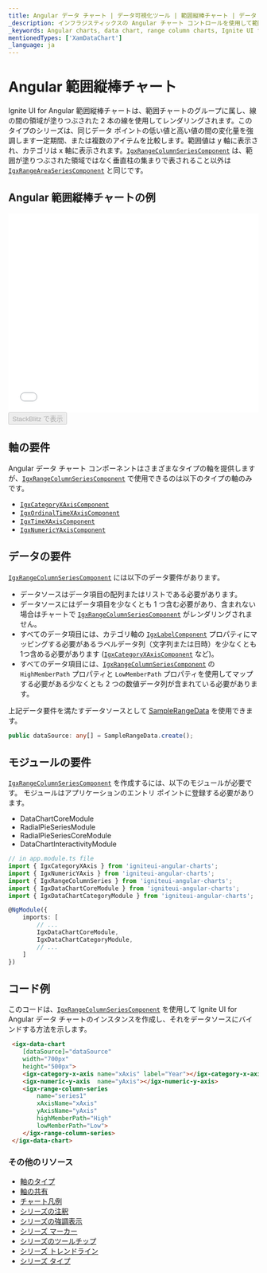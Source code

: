 ```yaml
---
title: Angular データ チャート | データ可視化ツール | 範囲縦棒チャート | データ バインディング | インフラジスティックス
_description: インフラジスティックスの Angular チャート コントロールを使用して範囲縦棒チャートを作成します。Ignite UI for Angular グラフ タイプについて説明します。
_keywords: Angular charts, data chart, range column charts, Ignite UI for Angular, Infragistics, Angular チャート, データ チャート, 範囲縦棒チャート, インフラジスティックス
mentionedTypes: ['XamDataChart']
_language: ja
---
```


# Angular 範囲縦棒チャート

Ignite UI for Angular 範囲縦棒チャートは、範囲チャートのグループに属し、線の間の領域が塗りつぶされた 2 本の線を使用してレンダリングされます。このタイプのシリーズは、同じデータ ポイントの低い値と高い値の間の変化量を強調します一定期間、または複数のアイテムを比較します。範囲値は y 軸に表示され、カテゴリは x 軸に表示されます。[`IgxRangeColumnSeriesComponent`]({environment:dvapibaseurl}/products/ignite-ui-angular/api/docs/typescript/latest/classes/igxrangecolumnseriescomponent.html) は、範囲が塗りつぶされた領域ではなく垂直柱の集まりで表されること以外は [`IgxRangeAreaSeriesComponent`]({environment:dvapibaseurl}/products/ignite-ui-angular/api/docs/typescript/latest/classes/igxrangeareaseriescomponent.html) と同じです。

## Angular 範囲縦棒チャートの例

<div class="sample-container loading" style="height: 400px">
    <iframe id="data-chart-type-range-series-iframe" src='{environment:dvDemosBaseUrl}/charts/data-chart-type-range-column-series' width="100%" height="100%" seamless frameBorder="0" onload="onXPlatSampleIframeContentLoaded(this);" alt="Angular 範囲縦棒チャートの例"></iframe>
</div>
<div>
    <button data-localize="stackblitz" disabled class="stackblitz-btn" data-iframe-id="data-chart-type-range-series-iframe" data-demos-base-url="{environment:dvDemosBaseUrl}">StackBlitz で表示
    </button>


</div>

<div class="divider--half"></div>

## 軸の要件

Angular データ チャート コンポーネントはさまざまなタイプの軸を提供しますが、[`IgxRangeColumnSeriesComponent`]({environment:dvapibaseurl}/products/ignite-ui-angular/api/docs/typescript/latest/classes/igxrangecolumnseriescomponent.html) で使用できるのは以下のタイプの軸のみです。

-   [`IgxCategoryXAxisComponent`]({environment:dvapibaseurl}/products/ignite-ui-angular/api/docs/typescript/latest/classes/igxcategoryxaxiscomponent.html)
-   [`IgxOrdinalTimeXAxisComponent`]({environment:dvapibaseurl}/products/ignite-ui-angular/api/docs/typescript/latest/classes/igxordinaltimexaxiscomponent.html)
-   [`IgxTimeXAxisComponent`]({environment:dvapibaseurl}/products/ignite-ui-angular/api/docs/typescript/latest/classes/igxtimexaxiscomponent.html)
-   [`IgxNumericYAxisComponent`]({environment:dvapibaseurl}/products/ignite-ui-angular/api/docs/typescript/latest/classes/igxnumericyaxiscomponent.html)

## データの要件

[`IgxRangeColumnSeriesComponent`]({environment:dvapibaseurl}/products/ignite-ui-angular/api/docs/typescript/latest/classes/igxrangecolumnseriescomponent.html) には以下のデータ要件があります。

-   データソースはデータ項目の配列またはリストである必要があります。
-   データソースにはデータ項目を少なくとも 1 つ含む必要があり、含まれない場合はチャートで [`IgxRangeColumnSeriesComponent`]({environment:dvapibaseurl}/products/ignite-ui-angular/api/docs/typescript/latest/classes/igxrangecolumnseriescomponent.html) がレンダリングされません。
-   すべてのデータ項目には、カテゴリ軸の [`IgxLabelComponent`]({environment:dvapibaseurl}/products/ignite-ui-angular/api/docs/typescript/latest/classes/igxlabelcomponent.html) プロパティにマッピングする必要があるラベルデータ列（文字列または日時）を少なくとも1つ含める必要があります ([`IgxCategoryXAxisComponent`]({environment:dvapibaseurl}/products/ignite-ui-angular/api/docs/typescript/latest/classes/igxcategoryxaxiscomponent.html) など)。
-   すべてのデータ項目には、[`IgxRangeColumnSeriesComponent`]({environment:dvapibaseurl}/products/ignite-ui-angular/api/docs/typescript/latest/classes/igxrangecolumnseriescomponent.html) の `HighMemberPath` プロパティと `LowMemberPath` プロパティを使用してマップする必要がある少なくとも 2 つの数値データ列が含まれている必要があります。

上記データ要件を満たすデータソースとして [SampleRangeData](data-chart-data-sources-range.md) を使用できます。

```ts
public dataSource: any[] = SampleRangeData.create();
```

## モジュールの要件

[`IgxRangeColumnSeriesComponent`]({environment:dvapibaseurl}/products/ignite-ui-angular/api/docs/typescript/latest/classes/igxrangecolumnseriescomponent.html) を作成するには、以下のモジュールが必要です。<!-- Angular, React, WebComponents --> <!-- end: Angular, React, WebComponents --><!-- Blazor -->モジュールはアプリケーションのエントリ ポイントに登録する必要があります。

-   DataChartCoreModule        
-   RadialPieSeriesModule
-   RadialPieSeriesCoreModule      
-   DataChartInteractivityModule
    <!-- end: Blazor -->

```ts
// in app.module.ts file
import { IgxCategoryXAxis } from 'igniteui-angular-charts';
import { IgxNumericYAxis } from 'igniteui-angular-charts';
import { IgxRangeColumnSeries } from 'igniteui-angular-charts';
import { IgxDataChartCoreModule } from 'igniteui-angular-charts';
import { IgxDataChartCategoryModule } from 'igniteui-angular-charts';

@NgModule({
    imports: [
        // ...
        IgxDataChartCoreModule,
        IgxDataChartCategoryModule,
        // ...
    ]
})
```

## コード例

このコードは、[`IgxRangeColumnSeriesComponent`]({environment:dvapibaseurl}/products/ignite-ui-angular/api/docs/typescript/latest/classes/igxrangecolumnseriescomponent.html) を使用して Ignite UI for Angular データ チャートのインスタンスを作成し、それをデータソースにバインドする方法を示します。

```html
 <igx-data-chart
    [dataSource]="dataSource"
    width="700px"
    height="500px">
    <igx-category-x-axis name="xAxis" label="Year"></igx-category-x-axis>
    <igx-numeric-y-axis  name="yAxis"></igx-numeric-y-axis>
    <igx-range-column-series
        name="series1"
        xAxisName="xAxis"
        yAxisName="yAxis"
        highMemberPath="High"
        lowMemberPath="Low">
    </igx-range-column-series>
 </igx-data-chart>
```

### その他のリソース

-   [軸のタイプ](data-chart-axis-types.md)
-   [軸の共有](data-chart-axis-sharing.md)
-   [チャート凡例](data-chart-legends.md)
-   [シリーズの注釈](data-chart-series-annotations.md)
-   [シリーズの強調表示](data-chart-series-highlighting.md)
-   [シリーズ マーカー](data-chart-series-markers.md)
-   [シリーズのツールチップ](data-chart-series-tooltips.md)
-   [シリーズ トレンドライン](data-chart-series-trendlines.md)
-   [シリーズ タイプ](data-chart-series-types.md)
